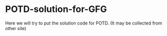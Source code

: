 # POTD-solution-for-GFG
Here we will try to put the solution code for POTD. (It may be collected from other site)
